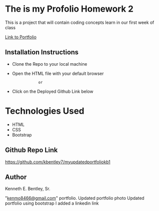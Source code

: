 # The is my Profolio Homework 2
This is a project that will contain coding concepts learn in our first week of class

[Link to Portfolio](https://kbentley7.github.io/myupdatedportfoliokb1/)

## Installation Instructions

   * Clone the Repo to your local machine
   
   * Open the HTML file with your default browser
   
                     or
                     
   * Click on the Deployed Github Link below


# Technologies Used

   * HTML 
   * CSS
   * Bootstrap
  
## Github Repo Link

  https://github.com/kbentley7/myupdatedportfoliokb1
   


   

## Author

Kenneth E. Bentley, Sr.

"kenmo8466@gmail.com"
  portfolio.
  Updated portfolio photo
  Updated portfolio using bootstrap
  I added a linkedin link
